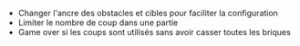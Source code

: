 * Changer l'ancre des obstacles et cibles pour faciliter la configuration
* Limiter le nombre de coup dans une partie
* Game over si les coups sont utilisés sans avoir casser toutes les briques
